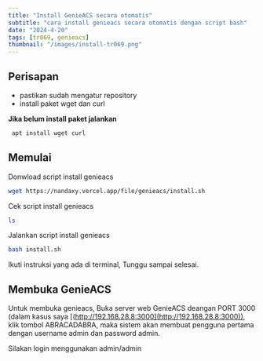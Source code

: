```yaml
---
title: "Install GenieACS secara otomatis"
subtitle: "cara install genieacs secara otomatis dengan script bash"
date: "2024-4-20"
tags: [tr069, genieacs]
thumbnail: "/images/install-tr069.png"
---
```


## Perisapan

- pastikan sudah mengatur repository
- install paket wget dan curl

**Jika belum install paket jalankan**

```bash
 apt install wget curl
```

## Memulai

Donwload script install genieacs

```bash
wget https://nandaxy.vercel.app/file/genieacs/install.sh
```

Cek script install genieacs

```bash
ls
```

Jalankan script install genieacs

```bash
bash install.sh
```

Ikuti instruksi yang ada di terminal, Tunggu sampai selesai.

## Membuka GenieACS

Untuk membuka genieacs, Buka server web GenieACS deangan PORT 3000 (dalam kasus saya [(http://192.168.28.8:3000](http://192.168.28.8:3000)), klik tombol ABRACADABRA, maka sistem akan membuat pengguna pertama dengan username admin dan password admin.

Silakan login menggunakan admin/admin
